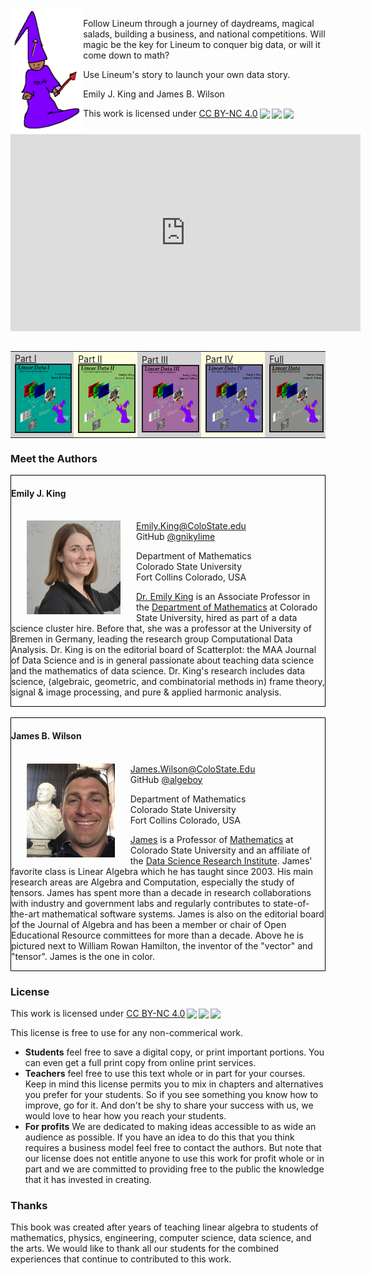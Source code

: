 
<!-- # Linear Data -->


<img src="lineum2.png" height=200 align="left"/>
<p> Follow Lineum through a journey of daydreams,
magical salads, building a business, and 
national competitions.  Will magic be the key 
for Lineum to conquer big data, or will it come down to math?</p>
<p>
Use Lineum's story to launch your own data story.
</p>

Emily J. King and James B. Wilson

 <p xmlns:cc="http://creativecommons.org/ns#" >This work is licensed under <a href="http://creativecommons.org/licenses/by-nc/4.0/?ref=chooser-v1" target="_blank" rel="license noopener noreferrer" style="display:inline-block;">CC BY-NC 4.0<img style="height:22px!important;margin-left:3px;vertical-align:text-bottom;" src="https://mirrors.creativecommons.org/presskit/icons/cc.svg?ref=chooser-v1"><img style="height:22px!important;margin-left:3px;vertical-align:text-bottom;" src="https://mirrors.creativecommons.org/presskit/icons/by.svg?ref=chooser-v1"><img style="height:22px!important;margin-left:3px;vertical-align:text-bottom;" src="https://mirrors.creativecommons.org/presskit/icons/nc.svg?ref=chooser-v1"></a></p> 

<center>
    <iframe 
        width="560" height="315" 
        src="https://www.youtube.com/embed/scaCRHKBMAU?si=kPaPzKzTpalaQFq5" title="YouTube video player" 
        frameborder="0" 
        allow="accelerometer; autoplay; clipboard-write; encrypted-media; gyroscope; picture-in-picture; web-share" 
        allowfullscreen>
</iframe>
</center>

## 
<table>
    <tr>
        <td bgcolor="lightgray">
                <a href="https://github.com/algeboy/LinearData.Space/releases/download/Jan25/I-LinearData.pdf" >
                Part I
                <img src="img/I-Cover-Art-web.png" border=2 width="100%" >
                </a>
        </td>
        <td bgcolor="lightyellow">
                <a href="https://github.com/algeboy/LinearData.Space/releases/download/Jan25/II-LinearData.pdf" >
                Part II
                <img src="img/II-Cover-Art-web.png" border=2 width="100%" >
                </a>
        </td>
        <td bgcolor="lightgray">
                <a href="https://github.com/algeboy/LinearData.Space/releases/download/Jan25/III-LinearData.pdf" >
                Part III
                <img src="img/III-Cover-Art-web.png" border=2 width="100%" >
                </a>
        </td>
        <td bgcolor="lightyellow">
                <a href="https://github.com/algeboy/LinearData.Space/releases/download/Jan25/IV-LinearData.pdf" >
                Part IV
                <img src="img/IV-Cover-Art-web.png" border=2 width="100%" >
                </a>
        </td>
        <td bgcolor="lightgray">
                <a href="https://github.com/algeboy/LinearData.Space/releases/download/Jan25/LinearData.pdf" >
                Full
                <img src="img/Full-Cover-Art-web.png" border=2 width="100%" >
                </a>
        </td>
    </tr>
</table>





### Meet the Authors

<div style="border:1px solid black" padding=2px>
    <h4>Emily J. King</h4><br/>
    <img src="King.jpeg" height="150px" align="left" hspace="25"/>
    <a href="mailto:Emily.King@ColoState.edu">Emily.King@ColoState.edu</a><br/>
    GitHub <a href="https://github.com/gnikylime">
    @gnikylime</a><br/>
    <p>
    Department of Mathematics<br/>
    Colorado State University<br/>
    Fort Collins Colorado, USA<br/>
    </p>
    <div padding=2px>
        <p>
        <a href="https://www.math.colostate.edu/~king/">Dr. Emily King</a> is an Associate Professor in the <a href="https://mathematics.colostate.edu">Department of Mathematics</a> at Colorado State University, hired as part of a data science cluster hire.  Before that, she was a professor at the University of Bremen in Germany, leading the research group Computational Data Analysis. Dr. King is on the editorial board of Scatterplot: the MAA Journal of Data Science and is in general passionate about teaching data science and the mathematics of data science.  Dr. King's research includes data science, (algebraic, geometric, and combinatorial methods in) frame theory, signal &#38; image processing, and pure &#38; applied harmonic analysis. <!--Unlike James, she knows that Hamel bases are not useful in applications outside of mathematics. -->
        </p>
    </div>
</div>



<br/>
<div style="border:1px solid black" padding=2px>
    <h4>James B. Wilson</h4><br/>
    <img src="Wilson.JPG" height="150px" align="left"  hspace="25" />
    <a href="mailto:James.Wilson@ColoState.edu">James.Wilson@ColoState.Edu</a><br/>
    GitHub <a href="https://github.com/algeboy">@algeboy</a><br/>
    <p>
    Department of Mathematics<br/>
    Colorado State University<br/>
    Fort Collins Colorado, USA<br/>
    </p>
    <div padding=2px>
        <p>
        <a href="https://www.math.colostate.edu/~jwilson/">James</a> is a Professor of <a href="https://mathematics.colostate.edu">Mathematics</a> at Colorado State University and an affiliate of the <a href="https://www.research.colostate.edu/dsri/">Data Science Research Institute</a>.  James' favorite class is Linear Algebra which he has taught since 2003.  His main research areas are Algebra and Computation, especially the study of tensors.  <!--James prefers his vector spaces to be finite and doubts that all vector spaces have a basis, but has learned to get along with people who imagine otherwise.-->  James has spent more than a decade in research collaborations with industry and government labs and regularly contributes to state-of-the-art mathematical software systems.  James is also on the editorial board of the Journal of Algebra and has been a member or chair of Open Educational Resource committees for more than a decade.  Above he is pictured next to William Rowan Hamilton, the inventor of the "vector" and "tensor".  James is the one in color.
        </p>
    </div>
</div>

### License

 <p xmlns:cc="http://creativecommons.org/ns#" >This work is licensed under <a href="http://creativecommons.org/licenses/by-nc/4.0/?ref=chooser-v1" target="_blank" rel="license noopener noreferrer" style="display:inline-block;">CC BY-NC 4.0<img style="height:22px!important;margin-left:3px;vertical-align:text-bottom;" src="https://mirrors.creativecommons.org/presskit/icons/cc.svg?ref=chooser-v1"><img style="height:22px!important;margin-left:3px;vertical-align:text-bottom;" src="https://mirrors.creativecommons.org/presskit/icons/by.svg?ref=chooser-v1"><img style="height:22px!important;margin-left:3px;vertical-align:text-bottom;" src="https://mirrors.creativecommons.org/presskit/icons/nc.svg?ref=chooser-v1"></a></p> 

This license is free to use for any non-commerical work.  
 - **Students** feel free to save a digital copy, or print important portions.  You can even get a full print copy from online print services.
 - **Teachers** feel free to use this text whole or in part for your courses.  Keep in mind this license permits you to mix in chapters and alternatives you prefer for your students. So if you see something you know how to improve, go for it.  And don't be shy to share your success with us, we would love to hear how you reach your students.
 - **For profits** We are dedicated to making ideas accessible to as wide an audience as possible.  If you have an idea to do this that you think requires a business model feel free to contact the authors. But note that our license does not entitle anyone to use this work for profit whole or in part and we are committed to providing free to the public the knowledge that it has invested in creating.



### Thanks

This book was created after years of teaching linear algebra to students of mathematics, 
physics, engineering, computer science, data science, and the arts.  We would like to thank all our students for the combined experiences that continue to contributed to this work.

<!--We also thank Professor Michael Kirby and J. Alexander Hulpke for creating the conditions under which this work could be created.-->
